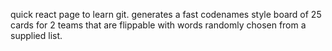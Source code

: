quick react page to learn git.  generates a fast codenames style board of 25 cards for 2 teams that are flippable with words randomly chosen from a supplied list.